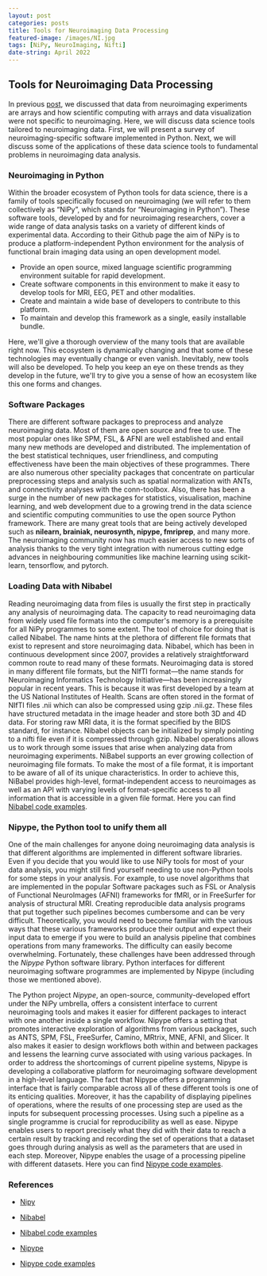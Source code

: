 ```yaml
---
layout: post
categories: posts
title: Tools for Neuroimaging Data Processing
featured-image: /images/NI.jpg
tags: [NiPy, NeuroImaging, Nifti]
date-string: April 2022
---
```


## Tools for Neuroimaging Data Processing

In previous [post](https://kamran-afzali.github.io/posts/2023-02-28/NIMG.html), we discussed that data from neuroimaging experiments are arrays and how scientific computing with arrays and data visualization were not specific to neuroimaging. Here, we will discuss data science tools tailored to neuroimaging data. First, we will present a survey of neuroimaging-specific software implemented in Python. Next, we will discuss some of the applications of these data science tools to fundamental problems in neuroimaging data analysis.

### Neuroimaging in Python

Within the broader ecosystem of Python tools for data science, there is a family of tools specifically focused on neuroimaging (we will refer to them collectively as “NiPy”, which stands for “Neuroimaging in Python”). These software tools, developed by and for neuroimaging researchers, cover a wide range of data analysis tasks on a variety of different kinds of experimental data. According to their Github page the aim of NiPy is to produce a platform-independent Python environment for the analysis of functional brain imaging data using an open development model.

+ Provide an open source, mixed language scientific programming environment suitable for rapid development.
+ Create software components in this environment to make it easy to develop tools for MRI, EEG, PET and other modalities.
+ Create and maintain a wide base of developers to contribute to this platform.
+ To maintain and develop this framework as a single, easily installable bundle.

Here, we'll give a thorough overview of the many tools that are available right now. This ecosystem is dynamically changing and that some of these technologies may eventually change or even vanish. Inevitably, new tools will also be developed. To help you keep an eye on these trends as they develop in the future, we'll try to give you a sense of how an ecosystem like this one forms and changes.


### Software Packages

There are different software packages to preprocess and analyze neuroimaging data. Most of them are open source and free to use. The most popular ones like SPM, FSL, & AFNI are well established and entail many new methods are developed and distributed. The implementation of the best statistical techniques, user friendliness, and computing effectiveness have been the main objectives of these programmes. There are also numerous other speciality packages that concentrate on particular preprocessing steps and analysis such as spatial normalization with ANTs, and connectivity analyses with the conn-toolbox. Also, there has been a surge in the number of new packages for statistics, visualisation, machine learning, and web development due to a growing trend in the data science and scientific computing communities to use the open source Python framework. There are many great tools that are being actively developed such as **nilearn, brainiak, neurosynth, nipype, fmriprep**, and many more. The neuroimaging community now has much easier access to new sorts of analysis thanks to the very tight integration with numerous cutting edge advances in neighbouring communities like machine learning using scikit-learn, tensorflow, and pytorch.

### Loading Data with Nibabel

Reading neuroimaging data from files is usually the first step in practically any analysis of neuroimaging data. The capacity to read neuroimaging data from widely used file formats into the computer's memory is a prerequisite for all NiPy programmes to some extent. The tool of choice for doing that is called Nibabel. The name hints at the plethora of different file formats that exist to represent and store neuroimaging data. Nibabel, which has been in continuous development since 2007, provides a relatively straightforward common route to read many of these formats. Neuroimaging data is stored in many different file formats, but the NIfTI format—the name stands for Neuroimaging Informatics Technology Initiative—has been increasingly popular in recent years. This is because it was first developed by a team at the US National Institutes of Health. Scans are often stored in the format of NIfTI files .nii which can also be compressed using gzip .nii.gz. These files have structured metadata in the image header and store both 3D and 4D data. For storing raw MRI data, it is the format specified by the BIDS standard, for instance. Nibabel objects can be initialized by simply pointing to a nifti file even if it is compressed through gzip. Nibabel operations allows us to work through some issues that arise when analyzing data from neuroimaging experiments. NiBabel supports an ever growing collection of neuroimaging file formats. To make the most of a file format, it is important to be aware of all of its unique characteristics. In order to achieve this, NiBabel provides high-level, format-independent access to neuroimages as well as an API with varying levels of format-specific access to all information that is accessible in a given file format. Here you can find [Nibabel code examples](https://github.com/nipy/nibabel/blob/master/doc/source/old/examples.txt).

### Nipype, the Python tool to unify them all

One of the main challenges for anyone doing neuroimaging data analysis is that different algorithms are implemented in different software libraries. Even if you decide that you would like to use NiPy tools for most of your data analysis, you might still find yourself needing to use non-Python tools for some steps in your analysis. For example, to use novel algorithms that are implemented in the popular Software packages such as FSL or Analysis of Functional NeuroImages (AFNI) frameworks for fMRI, or in FreeSurfer for analysis of structural MRI.  Creating reproducible data analysis programs that put together such pipelines becomes cumbersome and can be very difficult. Theoretically, you would need to become familiar with the various ways that these various frameworks produce their output and expect their input data to emerge if you were to build an analysis pipeline that combines operations from many frameworks. The difficulty can easily become overwhelming. Fortunately, these challenges have been addressed through the *Nipype* Python software library. Python interfaces for different neuroimaging software programmes are implemented by Nipype (including those we mentioned above).

The Python project *Nipype*, an open-source, community-developed effort under the NiPy umbrella, offers a consistent interface to current neuroimaging tools and makes it easier for different packages to interact with one another inside a single workflow. Nipype offers a setting that promotes interactive exploration of algorithms from various packages, such as ANTS, SPM, FSL, FreeSurfer, Camino, MRtrix, MNE, AFNI, and Slicer. It also makes it easier to design workflows both within and between packages and lessens the learning curve associated with using various packages. In order to address the shortcomings of current pipeline systems, Nipype is developing a collaborative platform for neuroimaging software development in a high-level language. The fact that Nipype offers a programming interface that is fairly comparable across all of these different tools is one of its enticing qualities. Moreover, it has the capability of displaying pipelines of operations, where the results of one processing step are used as the inputs for subsequent processing processes. Using such a pipeline as a single programme is crucial for reproducibility as well as ease. Nipype enables users to report precisely what they did with their data to reach a certain result by tracking and recording the set of operations that a dataset goes through during analysis as well as the parameters that are used in each step. Moreover, Nipype enables the usage of a processing pipeline with different datasets. Here you can find [Nipype code examples](https://nipype.readthedocs.io/en/latest/examples.html).

### References

+ [Nipy](https://nipy.org/)

+ [Nibabel](https://nipy.org/nibabel/gettingstarted.html) 

+ [Nibabel code examples](https://github.com/nipy/nibabel/blob/master/doc/source/old/examples.txt)

+ [Nipype](https://nipype.readthedocs.io/en/latest/)

+ [Nipype code examples](https://nipype.readthedocs.io/en/latest/examples.html)
